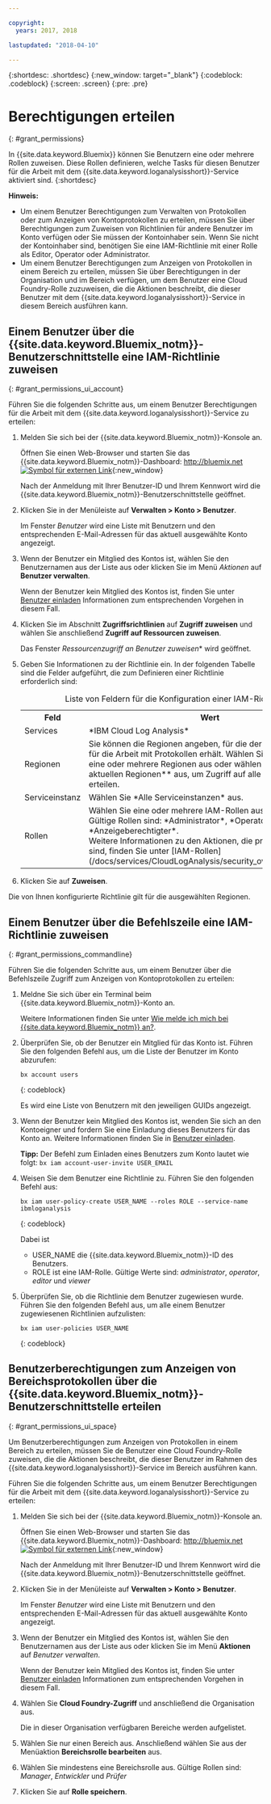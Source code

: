 ```yaml
---

copyright:
  years: 2017, 2018

lastupdated: "2018-04-10"

---
```


{:shortdesc: .shortdesc}
{:new_window: target="_blank"}
{:codeblock: .codeblock}
{:screen: .screen}
{:pre: .pre}


# Berechtigungen erteilen
{: #grant_permissions}

In {{site.data.keyword.Bluemix}} können Sie Benutzern eine oder mehrere Rollen zuweisen. Diese Rollen definieren, welche Tasks für diesen Benutzer für die Arbeit mit dem {{site.data.keyword.loganalysisshort}}-Service aktiviert sind. 
{:shortdesc}

**Hinweis:** 

* Um einem Benutzer Berechtigungen zum Verwalten von Protokollen oder zum Anzeigen von Kontoprotokollen zu erteilen, müssen Sie über Berechtigungen zum Zuweisen von Richtlinien für andere Benutzer im Konto verfügen oder Sie müssen der Kontoinhaber sein. Wenn Sie nicht der Kontoinhaber sind, benötigen Sie eine IAM-Richtlinie mit einer Rolle als Editor, Operator oder Administrator. 
* Um einem Benutzer Berechtigungen zum Anzeigen von Protokollen in einem Bereich zu erteilen, müssen Sie über Berechtigungen in der Organisation und im Bereich verfügen, um dem Benutzer eine Cloud Foundry-Rolle zuzuweisen, die die Aktionen beschreibt, die dieser Benutzer mit dem {{site.data.keyword.loganalysisshort}}-Service in diesem Bereich ausführen kann.  

## Einem Benutzer über die {{site.data.keyword.Bluemix_notm}}-Benutzerschnittstelle eine IAM-Richtlinie zuweisen
{: #grant_permissions_ui_account}

Führen Sie die folgenden Schritte aus, um einem Benutzer Berechtigungen für die Arbeit mit dem {{site.data.keyword.loganalysisshort}}-Service zu erteilen:

1. Melden Sie sich bei der {{site.data.keyword.Bluemix_notm}}-Konsole an.

    Öffnen Sie einen Web-Browser und starten Sie das {{site.data.keyword.Bluemix_notm}}-Dashboard: [http://bluemix.net ![Symbol für externen Link](../../../icons/launch-glyph.svg "Symbol für externen Link")](http://bluemix.net){:new_window}
	
	Nach der Anmeldung mit Ihrer Benutzer-ID und Ihrem Kennwort wird die {{site.data.keyword.Bluemix_notm}}-Benutzerschnittstelle geöffnet.

2. Klicken Sie in der Menüleiste auf **Verwalten > Konto > Benutzer**. 

    Im Fenster *Benutzer* wird eine Liste mit Benutzern und den entsprechenden E-Mail-Adressen für das aktuell ausgewählte Konto angezeigt.
	
3. Wenn der Benutzer ein Mitglied des Kontos ist, wählen Sie den Benutzernamen aus der Liste aus oder klicken Sie im Menü *Aktionen* auf **Benutzer verwalten**.

    Wenn der Benutzer kein Mitglied des Kontos ist, finden Sie unter [Benutzer einladen](/docs/iam/iamuserinv.html#iamuserinv) Informationen zum entsprechenden Vorgehen in diesem Fall.

4. Klicken Sie im Abschnitt **Zugriffsrichtlinien** auf **Zugriff zuweisen** und wählen Sie anschließend **Zugriff auf Ressourcen zuweisen**.

    Das Fenster *Ressourcenzugriff an Benutzer zuweisen** wird geöffnet.

5. Geben Sie Informationen zu der Richtlinie ein. In der folgenden Tabelle sind die Felder aufgeführt, die zum Definieren einer Richtlinie erforderlich sind: 

    <table>
	  <caption>Liste von Feldern für die Konfiguration einer IAM-Richtlinie.</caption>
	  <tr>
	    <th>Feld</th>
		<th>Wert</th>
	  </tr>
	  <tr>
	    <td>Services</td>
		<td>*IBM Cloud Log Analysis*</td>
	  </tr>	  
	  <tr>
	    <td>Regionen</td>
		<td>Sie können die Regionen angeben, für die der Benutzer Zugriff für die Arbeit mit Protokollen erhält. Wählen Sie nacheinander eine oder mehrere Regionen aus oder wählen Sie **Alle aktuellen Regionen** aus, um Zugriff auf alle Regionen zu erteilen.</td>
	  </tr>
	  <tr>
	    <td>Serviceinstanz</td>
		<td>Wählen Sie *Alle Serviceinstanzen* aus.</td>
	  </tr>
	  <tr>
	    <td>Rollen</td>
		<td>Wählen Sie eine oder mehrere IAM-Rollen aus. <br>Gültige Rollen sind: *Administrator*, *Operator*, *Editor* und *Anzeigeberechtigter*. <br>Weitere Informationen zu den Aktionen, die pro Rolle zulässig sind, finden Sie unter [IAM-Rollen](/docs/services/CloudLogAnalysis/security_ov.html#iam_roles).
		</td>
	  </tr>
     </table>
	
6. Klicken Sie auf **Zuweisen**.
	
Die von Ihnen konfigurierte Richtlinie gilt für die ausgewählten Regionen. 


## Einem Benutzer über die Befehlszeile eine IAM-Richtlinie zuweisen
{: #grant_permissions_commandline}

Führen Sie die folgenden Schritte aus, um einem Benutzer über die Befehlszeile Zugriff zum Anzeigen von Kontoprotokollen zu erteilen:

1. Meldne Sie sich über ein Terminal beim {{site.data.keyword.Bluemix_notm}}-Konto an. 

    Weitere Informationen finden Sie unter [Wie melde ich mich bei {{site.data.keyword.Bluemix_notm}} an?](/docs/services/CloudLogAnalysis/qa/cli_qa.html#login).

2. Überprüfen Sie, ob der Benutzer ein Mitglied für das Konto ist. Führen Sie den folgenden Befehl aus, um die Liste der Benutzer im Konto abzurufen: 

    ```
	bx account users
	```
    {: codeblock}	

	Es wird eine Liste von Benutzern mit den jeweiligen GUIDs angezeigt.

3. Wenn der Benutzer kein Mitglied des Kontos ist, wenden Sie sich an den Kontoeigner und fordern Sie eine Einladung dieses Benutzers für das Konto an. Weitere Informationen finden Sie in [Benutzer einladen](/docs/iam/iamuserinv.html#iamuserinv).

    **Tipp:** Der Befehl zum Einladen eines Benutzers zum Konto lautet wie folgt: `bx iam account-user-invite USER_EMAIL`
		
4. Weisen Sie dem Benutzer eine Richtlinie zu. Führen Sie den folgenden Befehl aus:

    ```
    bx iam user-policy-create USER_NAME --roles ROLE --service-name ibmloganalysis
	```
	{: codeblock}

	Dabei ist
    * USER_NAME die {{site.data.keyword.Bluemix_notm}}-ID des Benutzers.
	* ROLE ist eine IAM-Rolle. Gültige Werte sind: *administrator*, *operator*, *editor* und *viewer*

5. Überprüfen Sie, ob die Richtlinie dem Benutzer zugewiesen wurde. Führen Sie den folgenden Befehl aus, um alle einem Benutzer zugewiesenen Richtlinien aufzulisten:

    ```
    bx iam user-policies USER_NAME
	```
	{: codeblock}




## Benutzerberechtigungen zum Anzeigen von Bereichsprotokollen über die {{site.data.keyword.Bluemix_notm}}-Benutzerschnittstelle erteilen
{: #grant_permissions_ui_space}

Um Benutzerberechtigungen zum Anzeigen von Protokollen in einem Bereich zu erteilen, müssen Sie de Benutzer eine Cloud Foundry-Rolle zuweisen, die die Aktionen beschreibt, die dieser Benutzer im Rahmen des {{site.data.keyword.loganalysisshort}}-Service im Bereich ausführen kann. 

Führen Sie die folgenden Schritte aus, um einem Benutzer Berechtigungen für die Arbeit mit dem {{site.data.keyword.loganalysisshort}}-Service zu erteilen:

1. Melden Sie sich bei der {{site.data.keyword.Bluemix_notm}}-Konsole an.

    Öffnen Sie einen Web-Browser und starten Sie das {{site.data.keyword.Bluemix_notm}}-Dashboard: [http://bluemix.net ![Symbol für externen Link](../../../icons/launch-glyph.svg "Symbol für externen Link")](http://bluemix.net){:new_window}
	
	Nach der Anmeldung mit Ihrer Benutzer-ID und Ihrem Kennwort wird die {{site.data.keyword.Bluemix_notm}}-Benutzerschnittstelle geöffnet.

2. Klicken Sie in der Menüleiste auf **Verwalten > Konto > Benutzer**. 

    Im Fenster *Benutzer* wird eine Liste mit Benutzern und den entsprechenden E-Mail-Adressen für das aktuell ausgewählte Konto angezeigt.
	
3. Wenn der Benutzer ein Mitglied des Kontos ist, wählen Sie den Benutzernamen aus der Liste aus oder klicken Sie im Menü **Aktionen** auf *Benutzer verwalten*.

    Wenn der Benutzer kein Mitglied des Kontos ist, finden Sie unter [Benutzer einladen](/docs/iam/iamuserinv.html#iamuserinv) Informationen zum entsprechenden Vorgehen in diesem Fall.

4. Wählen Sie **Cloud Foundry-Zugriff** und anschließend die Organisation aus.

    Die in dieser Organisation verfügbaren Bereiche werden aufgelistet.

5. Wählen Sie nur einen Bereich aus. Anschließend wählen Sie aus der Menüaktion **Bereichsrolle bearbeiten** aus.

6. Wählen Sie mindestens eine Bereichsrolle aus. Gültige Rollen sind: *Manager*, *Entwickler* und *Prüfer*
	
7. Klicken Sie auf **Rolle speichern**.




